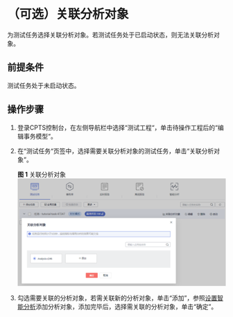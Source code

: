 # （可选）关联分析对象<a name="cpts_01_0050"></a>

为测试任务选择关联分析对象。若测试任务处于已启动状态，则无法关联分析对象。

## 前提条件<a name="section436035012413"></a>

测试任务处于未启动状态。

## 操作步骤<a name="section1067881611429"></a>

1.  登录CPTS控制台，在左侧导航栏中选择“测试工程“，单击待操作工程后的“编辑事务模型“。
2.  在“测试任务“页签中，选择需要关联分析对象的测试任务，单击“关联分析对象”。

    **图 1**  关联分析对象<a name="fig17517111663712"></a>  
    ![](figures/关联分析对象.png "关联分析对象")

3.  勾选需要关联的分析对象，若需关联新的分析对象，单击“添加”，参照[设置智能分析](设置智能分析.md)添加分析对象，添加完毕后，选择需关联的分析对象，单击“确定”。

